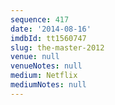 ```yaml
---
sequence: 417
date: '2014-08-16'
imdbId: tt1560747
slug: the-master-2012
venue: null
venueNotes: null
medium: Netflix
mediumNotes: null
---
```


